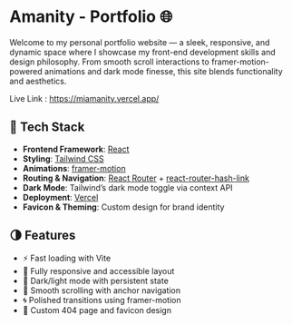 # Amanity - Portfolio 🌐

Welcome to my personal portfolio website — a sleek, responsive, and dynamic space where I showcase my front-end development skills and design philosophy. From smooth scroll interactions to framer-motion-powered animations and dark mode finesse, this site blends functionality and aesthetics.

Live Link : https://miamanity.vercel.app/

## 🚀 Tech Stack

- **Frontend Framework**: [React](https://reactjs.org/)
- **Styling**: [Tailwind CSS](https://tailwindcss.com/)
- **Animations**: [framer-motion](https://www.framer.com/motion/)
- **Routing & Navigation**: [React Router](https://reactrouter.com/) + [react-router-hash-link](https://www.npmjs.com/package/react-router-hash-link)
- **Dark Mode**: Tailwind’s dark mode toggle via context API
- **Deployment**: [Vercel](https://vercel.com/)
- **Favicon & Theming**: Custom design for brand identity

## 🌗 Features

- ⚡ Fast loading with Vite
- 🎨 Fully responsive and accessible layout
- 🌙 Dark/light mode with persistent state
- 🎯 Smooth scrolling with anchor navigation
- 🌀 Polished transitions using framer-motion
- 🎯 Custom 404 page and favicon design

